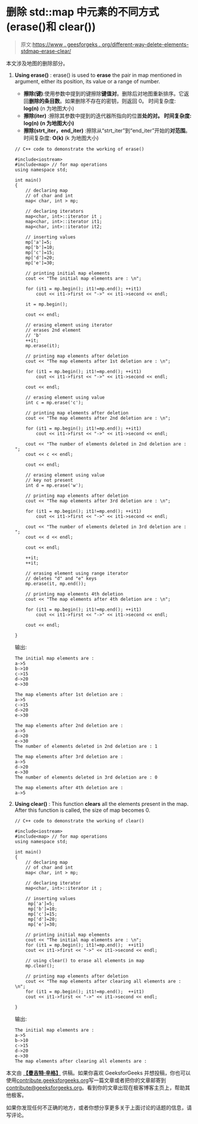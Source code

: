 # 删除 std::map 中元素的不同方式(erase()和 clear())

> 原文:[https://www . geesforgeks . org/different-way-delete-elements-stdmap-erase-clear/](https://www.geeksforgeeks.org/different-ways-delete-elements-stdmap-erase-clear/)

本文涉及地图的删除部分。

1.  **Using erase()** : erase() is used to **erase** the pair in map mentioned in argument, either its position, its value or a range of number.
    *   **擦除(键)**:使用参数中提到的键擦除**键值对**。删除后对地图重新排序。它返回**删除的条目数**。如果删除不存在的密钥，则返回 0。
        时间复杂度: **log(n)** (n 为地图大小)
    *   **擦除(iter)** :擦除其参数中提到的迭代器所指向的位置**处的对。
        时间复杂度: **log(n)** (n 为地图大小)**
    *   **擦除(strt_iter，end_iter)** :擦除从“strt_iter”到“end_iter”开始的**对范围**。
        时间复杂度: **O(k)** (k 为地图大小)

    ```
    // C++ code to demonstrate the working of erase()

    #include<iostream>
    #include<map> // for map operations
    using namespace std;

    int main()
    {
        // declaring map
        // of char and int
        map< char, int > mp;

        // declaring iterators
        map<char, int>::iterator it ;
        map<char, int>::iterator it1;
        map<char, int>::iterator it2;

        // inserting values 
        mp['a']=5;
        mp['b']=10;
        mp['c']=15;
        mp['d']=20;
        mp['e']=30;

        // printing initial map elements
        cout << "The initial map elements are : \n";

        for (it1 = mp.begin(); it1!=mp.end(); ++it1)
            cout << it1->first << "->" << it1->second << endl;

        it = mp.begin();

        cout << endl;

        // erasing element using iterator
        // erases 2nd element
        // 'b'
        ++it;
        mp.erase(it);

        // printing map elements after deletion
        cout << "The map elements after 1st deletion are : \n";

        for (it1 = mp.begin(); it1!=mp.end(); ++it1)
            cout << it1->first << "->" << it1->second << endl;

        cout << endl;

        // erasing element using value 
        int c = mp.erase('c');

        // printing map elements after deletion
        cout << "The map elements after 2nd deletion are : \n";

        for (it1 = mp.begin(); it1!=mp.end(); ++it1)
            cout << it1->first << "->" << it1->second << endl;

        cout << "The number of elements deleted in 2nd deletion are : ";
        cout << c << endl;

        cout << endl;

        // erasing element using value 
        // key not present
        int d = mp.erase('w');

        // printing map elements after deletion
        cout << "The map elements after 3rd deletion are : \n";

        for (it1 = mp.begin(); it1!=mp.end(); ++it1)
            cout << it1->first << "->" << it1->second << endl;

        cout << "The number of elements deleted in 3rd deletion are : ";
        cout << d << endl;

        cout << endl;

        ++it;
        ++it;

        // erasing element using range iterator
        // deletes "d" and "e" keys
        mp.erase(it, mp.end());

        // printing map elements 4th deletion
        cout << "The map elements after 4th deletion are : \n";

        for (it1 = mp.begin(); it1!=mp.end(); ++it1)
            cout << it1->first << "->" << it1->second << endl;

        cout << endl;

    }
    ```

    输出:

    ```
    The initial map elements are : 
    a->5
    b->10
    c->15
    d->20
    e->30

    The map elements after 1st deletion are : 
    a->5
    c->15
    d->20
    e->30

    The map elements after 2nd deletion are : 
    a->5
    d->20
    e->30
    The number of elements deleted in 2nd deletion are : 1

    The map elements after 3rd deletion are : 
    a->5
    d->20
    e->30
    The number of elements deleted in 3rd deletion are : 0

    The map elements after 4th deletion are : 
    a->5

    ```

2.  **Using clear()** : This function **clears** all the elements present in the map. After this function is called, the size of map becomes 0.

    ```
    // C++ code to demonstrate the working of clear()

    #include<iostream>
    #include<map> // for map operations
    using namespace std;

    int main()
    {
        // declaring map
        // of char and int
        map< char, int > mp;

        // declaring iterator
        map<char, int>::iterator it ;

        // inserting values 
         mp['a']=5;
         mp['b']=10;
         mp['c']=15;
         mp['d']=20;
         mp['e']=30;

        // printing initial map elements
        cout << "The initial map elements are : \n";
        for (it1 = mp.begin(); it1!=mp.end();  ++it1)
        cout << it1->first << "->" << it1->second << endl;

        // using clear() to erase all elements in map
        mp.clear();

        // printing map elements after deletion
        cout << "The map elements after clearing all elements are : \n";
        for (it1 = mp.begin(); it1!=mp.end();  ++it1)
        cout << it1->first << "->" << it1->second << endl;

    }
    ```

    输出:

    ```
    The initial map elements are : 
    a->5
    b->10
    c->15
    d->20
    e->30
    The map elements after clearing all elements are : 

    ```

本文由 **[【曼吉特·辛格】](https://www.facebook.com/manjeet.04.singh)** 供稿。如果你喜欢 GeeksforGeeks 并想投稿，你也可以使用[contribute.geeksforgeeks.org](http://contribute.geeksforgeeks.org)写一篇文章或者把你的文章邮寄到 contribute@geeksforgeeks.org。看到你的文章出现在极客博客主页上，帮助其他极客。

如果你发现任何不正确的地方，或者你想分享更多关于上面讨论的话题的信息，请写评论。